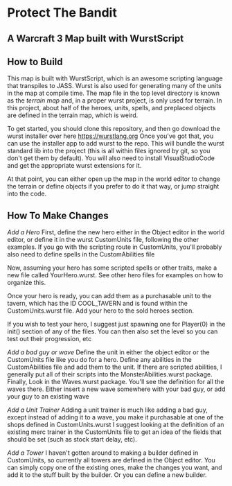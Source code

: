 Protect The Bandit
=========================================
A Warcraft 3 Map built with WurstScript
---------------------------------------

How to Build
------------
This map is built with WurstScript, which is an awesome scripting language that transpiles to JASS. Wurst is also used for generating many of the units in the map at compile time. The map file in the top level directory is known as the _terrain map_ and, in a proper wurst project, is only used for terrain. In this project, about half of the heroes, units, spells, and preplaced objects are defined in the terrain map, which is weird.

To get started, you should clone this repository, and then go download the wurst installer over here
https://wurstlang.org
Once you've got that, you can use the installer app to add wurst to the repo. This will bundle the wurst standard lib into the project (this is all within files ignored by git, so you don't get them by default).
You will also need to install VisualStudioCode and get the appropriate wurst extensions for it.

At that point, you can either open up the map in the world editor to change the terrain or define objects if you prefer to do it that way, or jump straight into the code.

How To Make Changes
-------------------
*Add a Hero*
First, define the new hero either in the Object editor in the world editor, or define it in the wurst CustomUnits file, following the other examples.
If you go with the scripting route in CustomUnits, you'll probably also need to define spells in the CustomAbilities file

Now, assuming your hero has some scripted spells or other traits, make a new file called YourHero.wurst. See other hero files for examples on how to organize this.

Once your hero is ready, you can add them as a purchasable unit to the tavern, which has the ID COOL_TAVERN and is found within the CustomUnits.wurst file. Add your hero to the sold heroes section.

If you wish to test your hero, I suggest just spawning one for Player(0) in the init() section of any of the files. You can then also set the level so you can test out their progression, etc

*Add a bad guy or wave*
Define the unit in either the object editor or the CustomUnits file like you do for a hero. Define any abilities in the CustomAbilities file and add them to the unit. If there are scripted abilities, I generally put all of their scripts into the MonsterAbilities.wurst package. 
Finally, Look in the Waves.wurst package. You'll see the definition for all the waves there. Either insert a new wave somewhere with your bad guy, or add your guy to an existing wave

*Add a Unit Trainer*
Adding a unit trainer is much like adding a bad guy, except instead of adding it to a wave, you make it purchasable at one of the shops defined in CustomUnits.wurst
I suggest looking at the definition of an existing merc trainer in the CustomUnits file to get an idea of the fields that should be set (such as stock start delay, etc).

*Add a Tower*
I haven't gotten around to making a builder defined in CustomUnits, so currently all towers are defined in the Object editor. You can simply copy one of the existing ones, make the changes you want, and add it to the stuff built by the builder. Or you can define a new builder.


